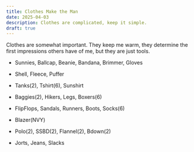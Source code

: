 ```yaml
---
title: Clothes Make the Man
date: 2025-04-03
description: Clothes are complicated, keep it simple.
draft: true
---
```

Clothes are somewhat important. They keep me warm, they determine the first impressions others have of me, but they are just tools.

- Sunnies, Ballcap, Beanie, Bandana, Brimmer, Gloves
- Shell, Fleece, Puffer
- Tanks(2), Tshirt(6), Sunshirt
- Baggies(2), Hikers, Legs, Boxers(6)
- FlipFlops, Sandals, Runners, Boots, Socks(6)

- Blazer(NVY)
- Polo(2), SSBD(2), Flannel(2), Bdown(2)
- Jorts, Jeans, Slacks